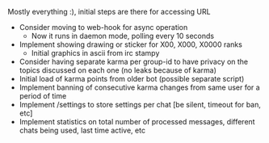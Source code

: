 Mostly everything :), initial steps are there for accessing URL

- Consider moving to web-hook for async operation
    - Now it runs in daemon mode, polling every 10 seconds
- Implement showing drawing or sticker for X00, X000, X0000 ranks
    - Initial graphics in ascii from irc stampy
- Consider having separate karma per group-id to have privacy on the topics discussed on each one (no leaks because of karma)
- Initial load of karma points from older bot (possible separate script)
- Implement banning of consecutive karma changes from same user for a period of time
- Implement /settings to store settings per chat [be silent, timeout for ban, etc]
- Implement statistics on total number of processed messages, different chats being used, last time active, etc

